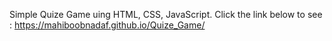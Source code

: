 Simple Quize Game uing HTML, CSS, JavaScript. Click the link below to see :
https://mahiboobnadaf.github.io/Quize_Game/
